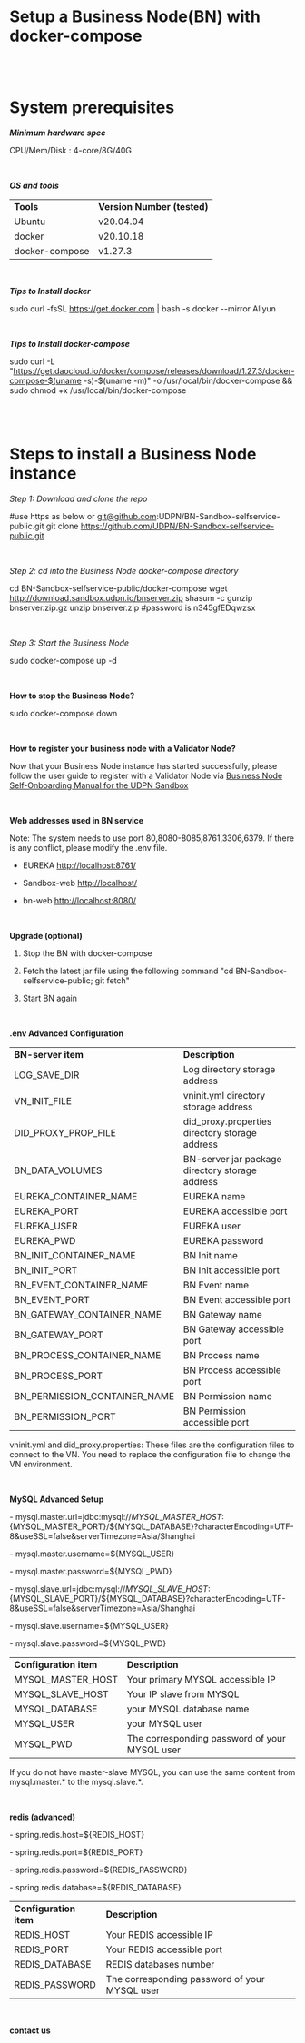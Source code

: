 Setup a Business Node(BN) with docker-compose
==========================
<br/>
<br/>


System prerequisites
==========================

***Minimum hardware spec***

CPU/Mem/Disk : 4-core/8G/40G

<br/>

***OS and tools***

<table>
<tbody>
<tr class="odd">
<td><strong>Tools</strong></td>
<td><strong>Version Number (tested)</strong></td>
</tr>
<tr class="even">
<td>Ubuntu</td>
<td>v20.04.04</td>
</tr>
<tr class="odd">
<td>docker</td>
<td>v20.10.18</td>
</tr>
<tr class="even">
<td>docker-compose</td>
<td>v1.27.3</td>
</tr>
</tbody>
</table>

<br/>

***Tips to Install docker***

sudo curl -fsSL https://get.docker.com | bash -s docker --mirror Aliyun

<br/>

***Tips to Install docker-compose***

sudo curl -L
"https://get.daocloud.io/docker/compose/releases/download/1.27.3/docker-compose-$(uname
-s)-$(uname -m)" -o /usr/local/bin/docker-compose && sudo chmod +x
/usr/local/bin/docker-compose

<br/>
<br/>

Steps to install a Business Node instance
==========================

*Step 1: Download and clone the repo*

#use https as below or git@github.com:UDPN/BN-Sandbox-selfservice-public.git
git clone [<span
class="underline">https://github.com/UDPN/BN-Sandbox-selfservice-public.git</span>](https://github.com/UDPN/BN-Sandbox-selfservice-public.git)

<br/>

*Step 2: cd into the Business Node docker-compose directory*

cd BN-Sandbox-selfservice-public/docker-compose
wget http://download.sandbox.udpn.io/bnserver.zip
shasum -c 
gunzip bnserver.zip.gz
unzip bnserver.zip
#password is n345gfEDqwzsx


<br/>

*Step 3: Start the Business Node*

sudo docker-compose up -d

<br/>

**How to stop the Business Node?**

sudo docker-compose down

<br/>

**How to register your business node with a Validator Node?**

Now that your Business Node instance has started successfully, please
follow the user guide to register with a Validator Node via [Business Node Self-Onboarding Manual for the UDPN Sandbox](sandbox.manual.md)

<br/>

**Web addresses used in BN service**

Note: The system needs to use port 80,8080-8085,8761,3306,6379. If there
is any conflict, please modify the .env file.

-   EUREKA [<span
    class="underline">http://localhost:8761/</span>](http://localhost:8761/)

-   Sandbox-web [<span
    class="underline">http://localhost/</span>](http://localhost/)

-   bn-web [<span
    class="underline">http://localhost:8080/</span>](http://localhost:8080/)

<br/>

**Upgrade (optional)**

1.  Stop the BN with docker-compose

2.  Fetch the latest jar file using the following command "cd
    BN-Sandbox-selfservice-public; git fetch"

3.  Start BN again

<br/>

**.env Advanced Configuration**

<table>
<tbody>
<tr class="odd">
<td><strong>BN-server item</strong></td>
<td><strong>Description</strong></td>
</tr>
<tr class="even">
<td>LOG_SAVE_DIR</td>
<td>Log directory storage address</td>
</tr>
<tr class="odd">
<td>VN_INIT_FILE</td>
<td>vninit.yml directory storage address</td>
</tr>
<tr class="even">
<td>DID_PROXY_PROP_FILE</td>
<td>did_proxy.properties directory storage address</td>
</tr>
<tr class="odd">
<td>BN_DATA_VOLUMES</td>
<td>BN-server jar package directory storage address</td>
</tr>
<tr class="even">
<td>EUREKA_CONTAINER_NAME</td>
<td>EUREKA name</td>
</tr>
<tr class="odd">
<td>EUREKA_PORT</td>
<td>EUREKA accessible port</td>
</tr>
<tr class="even">
<td>EUREKA_USER</td>
<td>EUREKA user</td>
</tr>
<tr class="odd">
<td>EUREKA_PWD</td>
<td>EUREKA password</td>
</tr>
<tr class="even">
<td>BN_INIT_CONTAINER_NAME</td>
<td>BN Init name</td>
</tr>
<tr class="odd">
<td>BN_INIT_PORT</td>
<td>BN Init accessible port</td>
</tr>
<tr class="even">
<td>BN_EVENT_CONTAINER_NAME</td>
<td>BN Event name</td>
</tr>
<tr class="odd">
<td>BN_EVENT_PORT</td>
<td>BN Event accessible port</td>
</tr>
<tr class="even">
<td>BN_GATEWAY_CONTAINER_NAME</td>
<td>BN Gateway name</td>
</tr>
<tr class="odd">
<td>BN_GATEWAY_PORT</td>
<td>BN Gateway accessible port</td>
</tr>
<tr class="even">
<td>BN_PROCESS_CONTAINER_NAME</td>
<td>BN Process name</td>
</tr>
<tr class="odd">
<td>BN_PROCESS_PORT</td>
<td>BN Process accessible port</td>
</tr>
<tr class="even">
<td>BN_PERMISSION_CONTAINER_NAME</td>
<td>BN Permission name</td>
</tr>
<tr class="odd">
<td>BN_PERMISSION_PORT</td>
<td>BN Permission accessible port</td>
</tr>
</tbody>
</table>

vninit.yml and did\_proxy.properties: These files are the configuration
files to connect to the VN. You need to replace the configuration file
to change the VN environment.

<br/>

**MySQL Advanced Setup**

\-
mysql.master.url=jdbc:mysql://${MYSQL\_MASTER\_HOST}:${MYSQL\_MASTER\_PORT}/${MYSQL\_DATABASE}?characterEncoding=UTF-8&useSSL=false&serverTimezone=Asia/Shanghai

\- mysql.master.username=${MYSQL\_USER}

\- mysql.master.password=${MYSQL\_PWD}

\-
mysql.slave.url=jdbc:mysql://${MYSQL\_SLAVE\_HOST}:${MYSQL\_SLAVE\_PORT}/${MYSQL\_DATABASE}?characterEncoding=UTF-8&useSSL=false&serverTimezone=Asia/Shanghai

\- mysql.slave.username=${MYSQL\_USER}

\- mysql.slave.password=${MYSQL\_PWD}

<table>
<tbody>
<tr class="odd">
<td><strong>Configuration item</strong></td>
<td><strong>Description</strong></td>
</tr>
<tr class="even">
<td>MYSQL_MASTER_HOST</td>
<td>Your primary MYSQL accessible IP</td>
</tr>
<tr class="odd">
<td>MYSQL_SLAVE_HOST</td>
<td>Your IP slave from MYSQL</td>
</tr>
<tr class="even">
<td>MYSQL_DATABASE</td>
<td>your MYSQL database name</td>
</tr>
<tr class="odd">
<td>MYSQL_USER</td>
<td>your MYSQL user</td>
</tr>
<tr class="even">
<td>MYSQL_PWD</td>
<td>The corresponding password of your MYSQL user</td>
</tr>
</tbody>
</table>

If you do not have master-slave MYSQL, you can use the same content
from mysql.master.* to the mysql.slave.*.

<br/>

**redis (advanced)**

\- spring.redis.host=${REDIS\_HOST}

\- spring.redis.port=${REDIS\_PORT}

\- spring.redis.password=${REDIS\_PASSWORD}

\- spring.redis.database=${REDIS\_DATABASE}

<table>
<tbody>
<tr class="odd">
<td><strong>Configuration item</strong></td>
<td><strong>Description</strong></td>
</tr>
<tr class="even">
<td>REDIS_HOST</td>
<td>Your REDIS accessible IP</td>
</tr>
<tr class="odd">
<td>REDIS_PORT</td>
<td>Your REDIS accessible port</td>
</tr>
<tr class="even">
<td>REDIS_DATABASE</td>
<td>REDIS databases number</td>
</tr>
<tr class="odd">
<td>REDIS_PASSWORD</td>
<td>The corresponding password of your MYSQL user</td>
</tr>
</tbody>
</table>

<br/>

**contact us**
